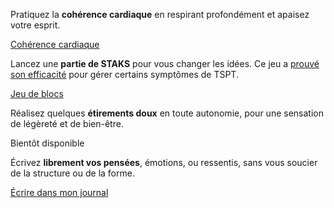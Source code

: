 <div class="tab">
    <div class="tileset">
        <div class="tile" style="flex: 5;">
            <img src="{{ ASSET ../assets/pictures/respiration.webp }}" alt="" />
            <div>
                <p>Pratiquez la <b>cohérence cardiaque</b> en respirant profondément et apaisez votre esprit.</p>
                <div class="actions">
                    <a href="/coherence">Cohérence cardiaque</a>
                </div>
            </div>
        </div>
        <div class="tile" style="flex: 6;">
            <img src="{{ ASSET ../assets/pictures/staks.webp }}" alt="" />
            <div>
                <p>Lancez une <b>partie de STAKS</b> pour vous changer les idées. Ce jeu a <a href="https://www.nature.com/articles/mp201723" target="_blank">prouvé son efficacité</a> pour gérer certains symptômes de TSPT.</p>
                <div class="actions">
                    <a href="/staks">Jeu de blocs</a>
                </div>
            </div>
        </div>
        <div class="tile" style="flex: 6;">
            <img src="{{ ASSET ../assets/pictures/etirements.webp }}" alt="" />
            <div>
                <p>Réalisez quelques <b>étirements doux</b> en toute autonomie, pour une sensation de légèreté et de bien-être.</p>
                <div class="actions">
                    <a class="disabled">Bientôt disponible</a>
                </div>
            </div>
        </div>
        <div class="tile" style="flex: 5;">
            <img src="{{ ASSET ../assets/pictures/ecriture.webp }}" alt="" />
            <div>
                <p>Écrivez <b>librement vos pensées</b>, émotions, ou ressentis, sans vous soucier de la structure ou de la forme.</p>
                <div class="actions">
                    <a href="https://app.ldv-recherche.fr/diary">Écrire dans mon journal</a>
                </div>
            </div>
        </div>
    </div>
</div>

